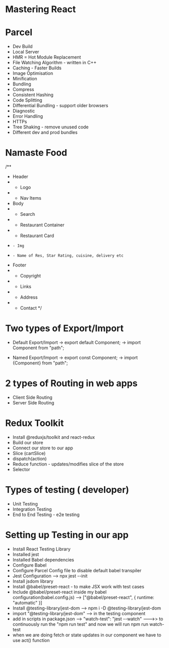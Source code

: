 # Mastering React

# Parcel

- Dev Build
- Local Server
- HMR = Hot Module Replacement
- File Watching Algorithm - written in C++
- Caching - Faster Builds
- Image Optimisation
- Minification
- Bundling
- Compress
- Consistent Hashing
- Code Splitting
- Differential Bundling - support older browsers
- Diagnostic
- Error Handling
- HTTPs
- Tree Shaking - remove unused code
- Different dev and prod bundles

# Namaste Food

/\*\*

- Header
- - Logo
- - Nav Items
- Body
- - Search
- - Restaurant Container
- - Restaurant Card
-     - Img
-     - Name of Res, Star Rating, cuisine, delivery etc
- Footer
- - Copyright
- - Links
- - Address
- - Contact
    \*/

# Two types of Export/Import

- Default Export/Import
  -> export default Component;
  -> import Component from "path";

- Named Export/Import
  -> export const Component;
  -> import {Component} from "path";

# 2 types of Routing in web apps

- Client Side Routing
- Server Side Routing

# Redux Toolkit

- Install @reduxjs/toolkit and react-redux
- Build our store
- Connect our store to our app
- Slice (cartSlice)
- dispatch(action)
- Reduce function - updates/modifies slice of the store
- Selector

# Types of testing ( developer)

- Unit Testing
- Integration Testing
- End to End Testing - e2e testing

# Setting up Testing in our app

- Install React Testing Library
- Installed jest
- Installed Babel dependencies
- Configure Babel
- Configure Parcel Config file to disable default babel transpiler
- Jest Configuration --> npx jest --init
- Install jsdom library
- Install @babel/preset-react - to make JSX work with test cases
- Include @babel/preset-react inside my babel configuration(babel.config.js) --> ["@babel/preset-react", { runtime: "automatic" }]
- Install @testing-library/jest-dom --> npm i -D @testing-library/jest-dom
- import "@testing-library/jest-dom" --> in the testing component
- add in scripts in package.json --> "watch-test": "jest --watch" --->> to continuously run the "npm run test" and now we will run npm run watch-test
- when we are doing fetch or state updates in our component we have to use act() function
